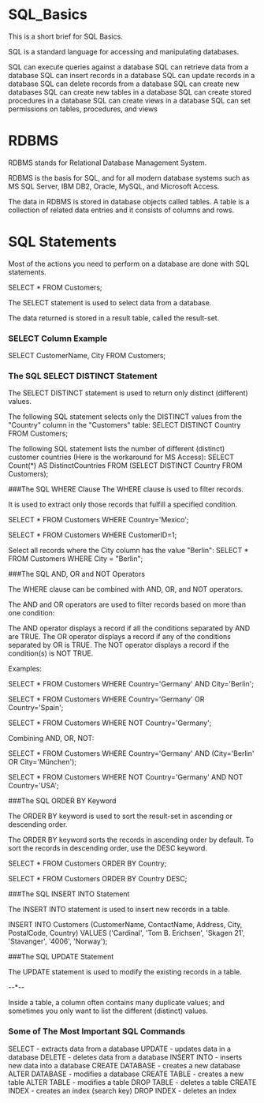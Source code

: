 # SQL_Basics

This is a short brief for SQL Basics. 

SQL is a standard language for accessing and manipulating databases.


SQL can execute queries against a database
SQL can retrieve data from a database
SQL can insert records in a database
SQL can update records in a database
SQL can delete records from a database
SQL can create new databases
SQL can create new tables in a database
SQL can create stored procedures in a database
SQL can create views in a database
SQL can set permissions on tables, procedures, and views


# RDBMS
RDBMS stands for Relational Database Management System.

RDBMS is the basis for SQL, and for all modern database systems such as MS SQL Server, IBM DB2, Oracle, MySQL, and Microsoft Access.

The data in RDBMS is stored in database objects called tables. A table is a collection of related data entries and it consists of columns and rows.


# SQL Statements

Most of the actions you need to perform on a database are done with SQL statements.

SELECT * FROM Customers;

The SELECT statement is used to select data from a database.

The data returned is stored in a result table, called the result-set.

### SELECT Column Example

SELECT CustomerName, City FROM Customers;

### The SQL SELECT DISTINCT Statement

The SELECT DISTINCT statement is used to return only distinct (different) values.

The following SQL statement selects only the DISTINCT values from the "Country" column in the "Customers" table:
SELECT DISTINCT Country FROM Customers;

The following SQL statement lists the number of different (distinct) customer countries (Here is the workaround for MS Access):
SELECT Count(*) AS DistinctCountries
FROM (SELECT DISTINCT Country FROM Customers);

###The SQL WHERE Clause
The WHERE clause is used to filter records.

It is used to extract only those records that fulfill a specified condition.

SELECT * FROM Customers
WHERE Country='Mexico';

SELECT * FROM Customers
WHERE CustomerID=1;

Select all records where the City column has the value "Berlin":
SELECT * FROM Customers
WHERE City  = "Berlin";

###The SQL AND, OR and NOT Operators

The WHERE clause can be combined with AND, OR, and NOT operators.

The AND and OR operators are used to filter records based on more than one condition:

The AND operator displays a record if all the conditions separated by AND are TRUE.
The OR operator displays a record if any of the conditions separated by OR is TRUE.
The NOT operator displays a record if the condition(s) is NOT TRUE.

Examples:

SELECT * FROM Customers
WHERE Country='Germany' AND City='Berlin';

SELECT * FROM Customers
WHERE Country='Germany' OR Country='Spain';

SELECT * FROM Customers
WHERE NOT Country='Germany';

Combining AND, OR, NOT:

SELECT * FROM Customers
WHERE Country='Germany' AND (City='Berlin' OR City='München');

SELECT * FROM Customers
WHERE NOT Country='Germany' AND NOT Country='USA';

###The SQL ORDER BY Keyword

The ORDER BY keyword is used to sort the result-set in ascending or descending order.

The ORDER BY keyword sorts the records in ascending order by default. To sort the records in descending order, use the DESC keyword.

SELECT * FROM Customers
ORDER BY Country;

SELECT * FROM Customers
ORDER BY Country DESC;


###The SQL INSERT INTO Statement

The INSERT INTO statement is used to insert new records in a table.

INSERT INTO Customers (CustomerName, ContactName, Address, City, PostalCode, Country)
VALUES ('Cardinal', 'Tom B. Erichsen', 'Skagen 21', 'Stavanger', '4006', 'Norway');

###The SQL UPDATE Statement

The UPDATE statement is used to modify the existing records in a table.

--*--

Inside a table, a column often contains many duplicate values; and sometimes you only want to list the different (distinct) values.

### Some of The Most Important SQL Commands

SELECT - extracts data from a database
UPDATE - updates data in a database
DELETE - deletes data from a database
INSERT INTO - inserts new data into a database
CREATE DATABASE - creates a new database
ALTER DATABASE - modifies a database
CREATE TABLE - creates a new table
ALTER TABLE - modifies a table
DROP TABLE - deletes a table
CREATE INDEX - creates an index (search key)
DROP INDEX - deletes an index

